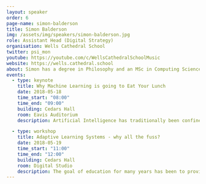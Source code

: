 ```yaml
---
layout: speaker
order: 6
page-name: simon-balderson
title: Simon Balderson
img: /assets/img/speakers/simon-balderson.jpg
role: Assistant Head (Digital Strategy)
organisation: Wells Cathedral School
twitter: psi_mon
youtube: https://youtube.com/c/WellsCathedralSchoolMusic
website: https://wells.cathedral.school
about: Simon has a degree in Philosophy and an MSc in Computing Science. He is currently completing an MBA in Educational Leadership and has a particular interest in Massive Open Online Courses, adaptive learning systems and the transformative power of technology.
events:
  - type: keynote
    title: Why Machine Learning is going to Eat Your Lunch
    date: 2018-05-18
    time_start: "08:00"
    time_end: "09:00"
    building: Cedars Hall
    room: Eavis Auditorium
    description: Artificial Intelligence has traditionally been confined to problems with a tightly-defined remit, such as playing chess, relying on vast processing power and a controlled set of rules. Machine learning has allowed computers to encroach further and further into areas which we previously considered to be 'uniquely human', such as natural language processing, image recognition, even composition and creative writing. This keynote address will question what the future holds for all of us and for the young people we are educating.

  - type: workshop
    title: Adaptive Learning Systems - why all the fuss?
    date: 2018-05-19
    time_start: "11:00"
    time_end: "12:00"
    building: Cedars Hall
    room: Digital Studio
    description: The goal of education for many years has been to provide a 'personalised learning experience', for each individual pupil. Adaptive learning systems, enhanced by machine learning algorithms, seem to offer the promise of this finally becoming a reality. How will this affect the role of teachers? Will teachers even be needed, when adaptive systems can do a better job of providing exactly the right level of challenge and support, for any given pupil?
---
```

